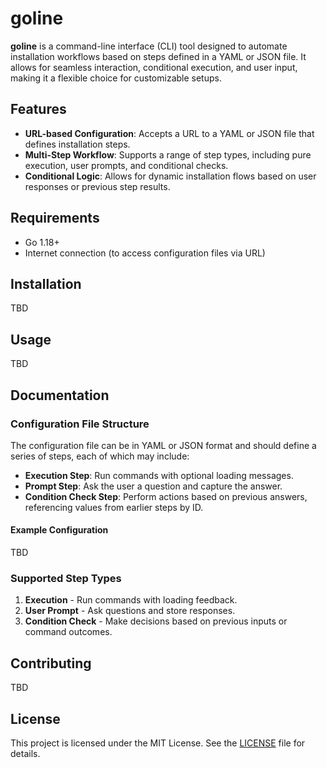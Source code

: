 # goline

**goline** is a command-line interface (CLI) tool designed to automate installation workflows based on steps defined in a YAML or JSON file. It allows for seamless interaction, conditional execution, and user input, making it a flexible choice for customizable setups.

## Features

- **URL-based Configuration**: Accepts a URL to a YAML or JSON file that defines installation steps.
- **Multi-Step Workflow**: Supports a range of step types, including pure execution, user prompts, and conditional checks.
- **Conditional Logic**: Allows for dynamic installation flows based on user responses or previous step results.

## Requirements

- Go 1.18+
- Internet connection (to access configuration files via URL)

## Installation

TBD

## Usage

TBD

## Documentation

### Configuration File Structure

The configuration file can be in YAML or JSON format and should define a series of steps, each of which may include:

- **Execution Step**: Run commands with optional loading messages.
- **Prompt Step**: Ask the user a question and capture the answer.
- **Condition Check Step**: Perform actions based on previous answers, referencing values from earlier steps by ID.

#### Example Configuration

TBD

### Supported Step Types

1. **Execution** - Run commands with loading feedback.
2. **User Prompt** - Ask questions and store responses.
3. **Condition Check** - Make decisions based on previous inputs or command outcomes.

## Contributing

TBD

## License

This project is licensed under the MIT License. See the [LICENSE](./LICENSE) file for details.
